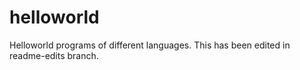 # helloworld
Helloworld programs of different languages.
This has been edited in readme-edits branch.

